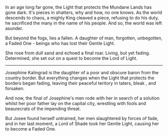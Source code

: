 In an age long far gone, the Light that protects the Mundane Lands has gone dark. It's pieces in shatters, why and how, no one knows. As the world descends to chaos, a mighty King cleaved a piece, refusing to do his duty, he sacrificed the many in the name of his people. And so, the world was left asunder.

But beyond the fogs, lies a fallen. A daughter of man, forgotten, unbegotten, a Faded One - beings who has lost their Gentle Light.

She rose from dull sand and echoed a final roar. Living, but yet fading. Determined, she set out on a quest to become the Lord of Light.


---

Josephine Kalingrad is the daughter of a poor and obscure baron from the country border. But everything changes when the Light that protects the borders began fading, leaving their peaceful teritory in taters, bleak , and forsaken.

And now, the final of Josephine's men rode with her in search of a solution whilst her poor father lay on the capital city, wrestling with fools and beaurecrats of the impending threat.

But Josee found herself untrained, her men slaughtered by forces of fade, and in her last moment, a Lord of Shade took her Gentle Light, causing her to become a Faded One.